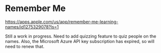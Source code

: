 # Remember Me
https://apps.apple.com/us/app/remember-me-learning-names/id1275329078?ls=1

Still a work in progress. Need to add quizzing feature to quiz people on the names. Also, the Microsoft Azure API key subscription has expired, so will need to renew that.

